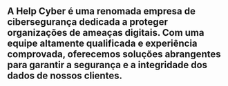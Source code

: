 ## A Help Cyber é uma renomada empresa de cibersegurança dedicada a proteger organizações de ameaças digitais. Com uma equipe altamente qualificada e experiência comprovada, oferecemos soluções abrangentes para garantir a segurança e a integridade dos dados de nossos clientes.